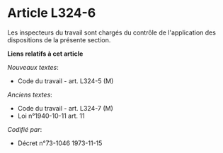 # Article L324-6

Les inspecteurs du travail sont chargés du contrôle de l'application des dispositions de la présente section.

**Liens relatifs à cet article**

_Nouveaux textes_:

  - Code du travail - art. L324-5 (M)

_Anciens textes_:

  - Code du travail - art. L324-7 (M)
  - Loi n°1940-10-11 art. 11

_Codifié par_:

  - Décret n°73-1046 1973-11-15
